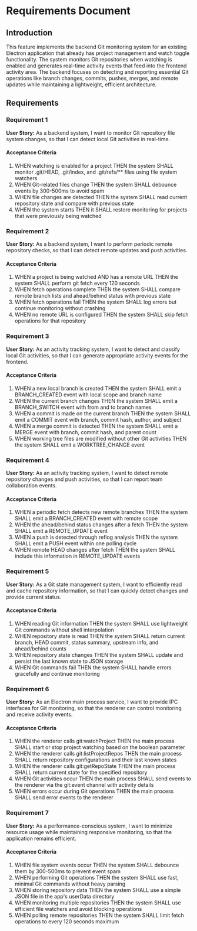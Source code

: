 # Requirements Document

## Introduction

This feature implements the backend Git monitoring system for an existing Electron application that already has project management and watch toggle functionality. The system monitors Git repositories when watching is enabled and generates real-time activity events that feed into the frontend activity area. The backend focuses on detecting and reporting essential Git operations like branch changes, commits, pushes, merges, and remote updates while maintaining a lightweight, efficient architecture.

## Requirements

### Requirement 1

**User Story:** As a backend system, I want to monitor Git repository file system changes, so that I can detect local Git activities in real-time.

#### Acceptance Criteria

1. WHEN watching is enabled for a project THEN the system SHALL monitor .git/HEAD, .git/index, and .git/refs/** files using file system watchers
2. WHEN Git-related files change THEN the system SHALL debounce events by 300-500ms to avoid spam
3. WHEN file changes are detected THEN the system SHALL read current repository state and compare with previous state
4. WHEN the system starts THEN it SHALL restore monitoring for projects that were previously being watched

### Requirement 2

**User Story:** As a backend system, I want to perform periodic remote repository checks, so that I can detect remote updates and push activities.

#### Acceptance Criteria

1. WHEN a project is being watched AND has a remote URL THEN the system SHALL perform git fetch every 120 seconds
2. WHEN fetch operations complete THEN the system SHALL compare remote branch lists and ahead/behind status with previous state
3. WHEN fetch operations fail THEN the system SHALL log errors but continue monitoring without crashing
4. WHEN no remote URL is configured THEN the system SHALL skip fetch operations for that repository

### Requirement 3

**User Story:** As an activity tracking system, I want to detect and classify local Git activities, so that I can generate appropriate activity events for the frontend.

#### Acceptance Criteria

1. WHEN a new local branch is created THEN the system SHALL emit a BRANCH_CREATED event with local scope and branch name
2. WHEN the current branch changes THEN the system SHALL emit a BRANCH_SWITCH event with from and to branch names
3. WHEN a commit is made on the current branch THEN the system SHALL emit a COMMIT event with branch, commit hash, author, and subject
4. WHEN a merge commit is detected THEN the system SHALL emit a MERGE event with branch, commit hash, and parent count
5. WHEN working tree files are modified without other Git activities THEN the system SHALL emit a WORKTREE_CHANGE event

### Requirement 4

**User Story:** As an activity tracking system, I want to detect remote repository changes and push activities, so that I can report team collaboration events.

#### Acceptance Criteria

1. WHEN a periodic fetch detects new remote branches THEN the system SHALL emit a BRANCH_CREATED event with remote scope
2. WHEN the ahead/behind status changes after a fetch THEN the system SHALL emit a REMOTE_UPDATE event
3. WHEN a push is detected through reflog analysis THEN the system SHALL emit a PUSH event within one polling cycle
4. WHEN remote HEAD changes after fetch THEN the system SHALL include this information in REMOTE_UPDATE events

### Requirement 5

**User Story:** As a Git state management system, I want to efficiently read and cache repository information, so that I can quickly detect changes and provide current status.

#### Acceptance Criteria

1. WHEN reading Git information THEN the system SHALL use lightweight Git commands without shell interpolation
2. WHEN repository state is read THEN the system SHALL return current branch, HEAD commit, status summary, upstream info, and ahead/behind counts
3. WHEN repository state changes THEN the system SHALL update and persist the last known state to JSON storage
4. WHEN Git commands fail THEN the system SHALL handle errors gracefully and continue monitoring

### Requirement 6

**User Story:** As an Electron main process service, I want to provide IPC interfaces for Git monitoring, so that the renderer can control monitoring and receive activity events.

#### Acceptance Criteria

1. WHEN the renderer calls git:watchProject THEN the main process SHALL start or stop project watching based on the boolean parameter
2. WHEN the renderer calls git:listProjectRepos THEN the main process SHALL return repository configurations and their last known states
3. WHEN the renderer calls git:getRepoState THEN the main process SHALL return current state for the specified repository
4. WHEN Git activities occur THEN the main process SHALL send events to the renderer via the git:event channel with activity details
5. WHEN errors occur during Git operations THEN the main process SHALL send error events to the renderer

### Requirement 7

**User Story:** As a performance-conscious system, I want to minimize resource usage while maintaining responsive monitoring, so that the application remains efficient.

#### Acceptance Criteria

1. WHEN file system events occur THEN the system SHALL debounce them by 300-500ms to prevent event spam
2. WHEN performing Git operations THEN the system SHALL use fast, minimal Git commands without heavy parsing
3. WHEN storing repository data THEN the system SHALL use a simple JSON file in the app's userData directory
4. WHEN monitoring multiple repositories THEN the system SHALL use efficient file watchers and avoid blocking operations
5. WHEN polling remote repositories THEN the system SHALL limit fetch operations to every 120 seconds maximum
